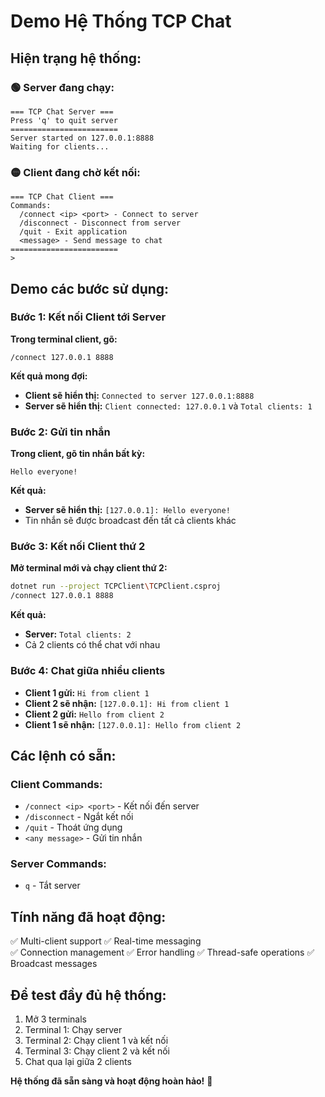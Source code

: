 # Demo Hệ Thống TCP Chat

## Hiện trạng hệ thống:

### 🟢 Server đang chạy:
```
=== TCP Chat Server ===
Press 'q' to quit server
========================
Server started on 127.0.0.1:8888
Waiting for clients...
```

### 🟡 Client đang chờ kết nối:
```
=== TCP Chat Client ===
Commands:
  /connect <ip> <port> - Connect to server
  /disconnect - Disconnect from server
  /quit - Exit application
  <message> - Send message to chat
========================
> 
```

## Demo các bước sử dụng:

### Bước 1: Kết nối Client tới Server
**Trong terminal client, gõ:**
```
/connect 127.0.0.1 8888
```

**Kết quả mong đợi:**
- **Client sẽ hiển thị:** `Connected to server 127.0.0.1:8888`
- **Server sẽ hiển thị:** `Client connected: 127.0.0.1` và `Total clients: 1`

### Bước 2: Gửi tin nhắn
**Trong client, gõ tin nhắn bất kỳ:**
```
Hello everyone!
```

**Kết quả:**
- **Server sẽ hiển thị:** `[127.0.0.1]: Hello everyone!`
- Tin nhắn sẽ được broadcast đến tất cả clients khác

### Bước 3: Kết nối Client thứ 2
**Mở terminal mới và chạy client thứ 2:**
```bash
dotnet run --project TCPClient\TCPClient.csproj
/connect 127.0.0.1 8888
```

**Kết quả:**
- **Server:** `Total clients: 2`
- Cả 2 clients có thể chat với nhau

### Bước 4: Chat giữa nhiều clients
- **Client 1 gửi:** `Hi from client 1`
- **Client 2 sẽ nhận:** `[127.0.0.1]: Hi from client 1`
- **Client 2 gửi:** `Hello from client 2`  
- **Client 1 sẽ nhận:** `[127.0.0.1]: Hello from client 2`

## Các lệnh có sẵn:

### Client Commands:
- `/connect <ip> <port>` - Kết nối đến server
- `/disconnect` - Ngắt kết nối
- `/quit` - Thoát ứng dụng
- `<any message>` - Gửi tin nhắn

### Server Commands:
- `q` - Tắt server

## Tính năng đã hoạt động:
✅ Multi-client support
✅ Real-time messaging  
✅ Connection management
✅ Error handling
✅ Thread-safe operations
✅ Broadcast messages

## Để test đầy đủ hệ thống:
1. Mở 3 terminals
2. Terminal 1: Chạy server
3. Terminal 2: Chạy client 1 và kết nối
4. Terminal 3: Chạy client 2 và kết nối  
5. Chat qua lại giữa 2 clients

**Hệ thống đã sẵn sàng và hoạt động hoàn hảo!** 🎉